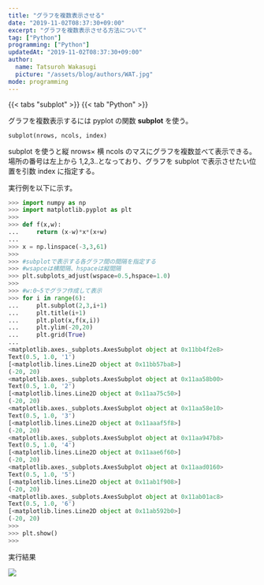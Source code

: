 ```yaml
---
title: "グラフを複数表示させる"
date: "2019-11-02T08:37:30+09:00"
excerpt: "グラフを複数表示させる方法について"
tag: ["Python"]
programming: ["Python"]
updatedAt: "2019-11-02T08:37:30+09:00"
author:
  name: Tatsuroh Wakasugi
  picture: "/assets/blog/authors/WAT.jpg"
mode: programming
---
```


{{< tabs "subplot" >}}
{{< tab "Python" >}}

グラフを複数表示するには pyplot の関数 **subplot** を使う。

`subplot(nrows, ncols, index)`

subplot を使うと縦 nrows× 横 ncols のマスにグラフを複数並べて表示できる。
場所の番号は左上から 1,2,3..となっており、グラフを subplot で表示させたい位置を引数 index に指定する。

実行例を以下に示す。

```python
>>> import numpy as np
>>> import matplotlib.pyplot as plt
>>>
>>> def f(x,w):
...     return (x-w)*x*(x+w)
...
>>> x = np.linspace(-3,3,61)
>>>
>>> #subplotで表示する各グラフ間の間隔を指定する
>>> #wsapceは横間隔、hspaceは縦間隔
>>> plt.subplots_adjust(wspace=0.5,hspace=1.0)
>>>
>>> #w:0~5でグラフ作成して表示
>>> for i in range(6):
...     plt.subplot(2,3,i+1)
...     plt.title(i+1)
...     plt.plot(x,f(x,i))
...     plt.ylim(-20,20)
...     plt.grid(True)
...
<matplotlib.axes._subplots.AxesSubplot object at 0x11bb4f2e8>
Text(0.5, 1.0, '1')
[<matplotlib.lines.Line2D object at 0x11bb57ba8>]
(-20, 20)
<matplotlib.axes._subplots.AxesSubplot object at 0x11aa58b00>
Text(0.5, 1.0, '2')
[<matplotlib.lines.Line2D object at 0x11aa75c50>]
(-20, 20)
<matplotlib.axes._subplots.AxesSubplot object at 0x11aa58e10>
Text(0.5, 1.0, '3')
[<matplotlib.lines.Line2D object at 0x11aaaf5f8>]
(-20, 20)
<matplotlib.axes._subplots.AxesSubplot object at 0x11aa947b8>
Text(0.5, 1.0, '4')
[<matplotlib.lines.Line2D object at 0x11aae6f60>]
(-20, 20)
<matplotlib.axes._subplots.AxesSubplot object at 0x11aad0160>
Text(0.5, 1.0, '5')
[<matplotlib.lines.Line2D object at 0x11ab1f908>]
(-20, 20)
<matplotlib.axes._subplots.AxesSubplot object at 0x11ab01ac8>
Text(0.5, 1.0, '6')
[<matplotlib.lines.Line2D object at 0x11ab592b0>]
(-20, 20)
>>>
>>> plt.show()
>>>
```

実行結果

![](/assets/note/programming/101_data_process/subplot/Figure_9.png)

</div>
